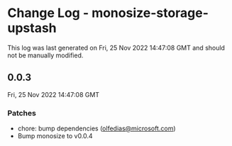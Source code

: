 # Change Log - monosize-storage-upstash

This log was last generated on Fri, 25 Nov 2022 14:47:08 GMT and should not be manually modified.

<!-- Start content -->

## 0.0.3

Fri, 25 Nov 2022 14:47:08 GMT

### Patches

- chore: bump dependencies (olfedias@microsoft.com)
- Bump monosize to v0.0.4
